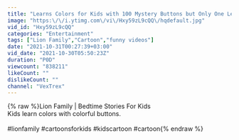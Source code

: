 ```yaml
---
title: "Learns Colors for Kids with 100 Mystery Buttons but Only One Lets You Escape | Lion Family"
image: "https:\/\/i.ytimg.com\/vi\/Hxy59zL9cQQ\/hqdefault.jpg"
vid_id: "Hxy59zL9cQQ"
categories: "Entertainment"
tags: ["Lion Family","Cartoon","funny videos"]
date: "2021-10-31T00:27:39+03:00"
vid_date: "2021-10-30T05:50:23Z"
duration: "P0D"
viewcount: "838211"
likeCount: ""
dislikeCount: ""
channel: "VexTrex"
---
```

{% raw %}Lion Family | Bedtime Stories For Kids<br />Kids learn colors with colorful buttons.<br /><br />#lionfamily #cartoonsforkids #kidscartoon #cartoon{% endraw %}
